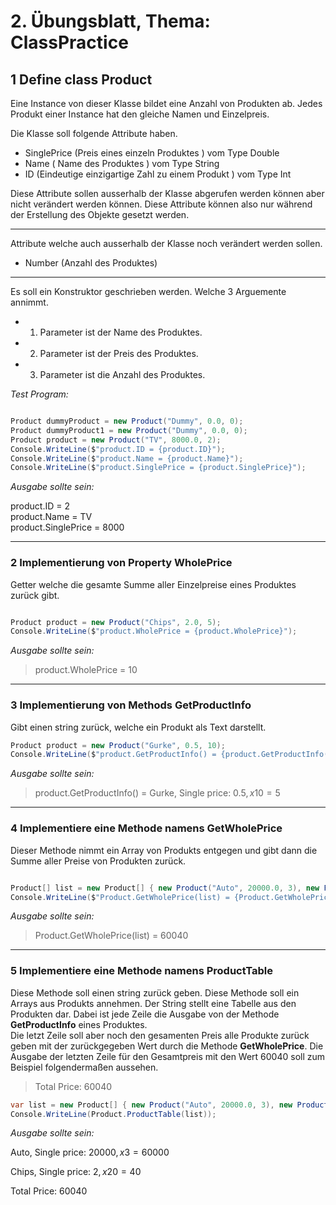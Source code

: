 # 2. Übungsblatt, Thema: ClassPractice

## 1 Define class Product

Eine Instance von dieser Klasse bildet eine Anzahl von Produkten ab. Jedes Produkt einer Instance hat den gleiche Namen und Einzelpreis.

Die Klasse soll folgende Attribute haben. 

- SinglePrice (Preis eines einzeln Produktes ) vom Type Double
- Name ( Name des Produktes ) vom Type String
- ID (Eindeutige einzigartige Zahl zu einem Produkt ) vom Type Int

Diese Attribute sollen ausserhalb der Klasse abgerufen werden können aber nicht verändert werden können. Diese Attribute können also nur während der Erstellung des Objekte gesetzt werden.

---
Attribute welche auch ausserhalb der Klasse noch verändert werden sollen.

- Number (Anzahl des Produktes)
---

Es soll ein Konstruktor geschrieben werden. Welche 3 Arguemente annimmt. 

* 1. Parameter ist der Name des Produktes. 
* 2. Parameter ist der Preis des Produktes.
* 3. Parameter ist die Anzahl des Produktes.

*Test Program:*

```C#

Product dummyProduct = new Product("Dummy", 0.0, 0);
Product dummyProduct1 = new Product("Dummy", 0.0, 0);
Product product = new Product("TV", 8000.0, 2);
Console.WriteLine($"product.ID = {product.ID}");
Console.WriteLine($"product.Name = {product.Name}");
Console.WriteLine($"product.SinglePrice = {product.SinglePrice}");

```

*Ausgabe sollte sein:*

product.ID = 2 \
product.Name = TV \
product.SinglePrice = 8000 

---

### 2 Implementierung von Property **WholePrice**

Getter welche die gesamte Summe aller Einzelpreise eines Produktes zurück gibt.

```C#

Product product = new Product("Chips", 2.0, 5);
Console.WriteLine($"product.WholePrice = {product.WholePrice}");

```

*Ausgabe sollte sein:*

> product.WholePrice = 10

---

### 3 Implementierung von Methods **GetProductInfo**

Gibt einen string zurück, welche ein Produkt als Text darstellt.

```C#
Product product = new Product("Gurke", 0.5, 10);
Console.WriteLine($"product.GetProductInfo() = {product.GetProductInfo()}");
```

*Ausgabe sollte sein:*

> product.GetProductInfo() = Gurke, Single price: 0.5$, x10 = 5$

---
### 4 Implementiere eine Methode namens **GetWholePrice**

Dieser Methode nimmt ein Array von Produkts entgegen und gibt dann die Summe aller Preise von Produkten zurück.

```C#

Product[] list = new Product[] { new Product("Auto", 20000.0, 3), new Product("Chips", 2.0, 20)  };
Console.WriteLine($"Product.GetWholePrice(list) = {Product.GetWholePrice(list)}");

```

*Ausgabe sollte sein:*

> Product.GetWholePrice(list) = 60040
---
### 5 Implementiere eine Methode namens **ProductTable**

Diese Methode soll einen string zurück geben. Diese Methode soll ein Arrays aus Produkts annehmen.
Der String stellt eine Tabelle aus den Produkten dar. Dabei ist jede Zeile die Ausgabe von der Methode 
**GetProductInfo** eines Produktes.   
Die letzt Zeile soll aber noch den gesamenten Preis alle Produkte zurück geben mit der zurückgegeben Wert durch die Methode **GetWholePrice**.
Die Ausgabe der letzten Zeile für den Gesamtpreis mit den Wert 60040 soll zum Beispiel folgendermaßen aussehen.

> Total Price: 60040

```C#
var list = new Product[] { new Product("Auto", 20000.0, 3), new Product("Chips", 2.0, 20)  };
Console.WriteLine(Product.ProductTable(list));
```

*Ausgabe sollte sein:*

Auto, Single price: 20000$, x3 = 60000$  

Chips, Single price: 2$, x20 = 40$  

Total Price: 60040
